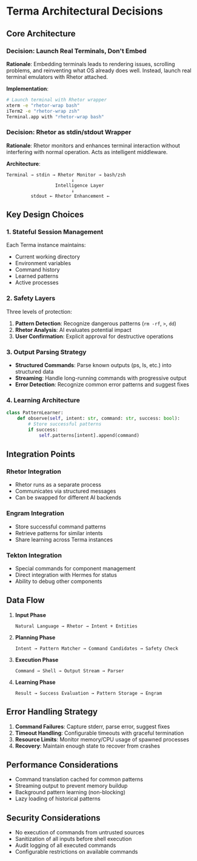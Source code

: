 # Terma Architectural Decisions

## Core Architecture

### Decision: Launch Real Terminals, Don't Embed
**Rationale**: Embedding terminals leads to rendering issues, scrolling problems, and reinventing what OS already does well. Instead, launch real terminal emulators with Rhetor attached.

**Implementation**:
```bash
# Launch terminal with Rhetor wrapper
xterm -e "rhetor-wrap bash"
iTerm2 -e "rhetor-wrap zsh"
Terminal.app with "rhetor-wrap bash"
```

### Decision: Rhetor as stdin/stdout Wrapper
**Rationale**: Rhetor monitors and enhances terminal interaction without interfering with normal operation. Acts as intelligent middleware.

**Architecture**:
```
Terminal → stdin → Rhetor Monitor → bash/zsh
                        ↓
                  Intelligence Layer
                        ↓
         stdout ← Rhetor Enhancement ← 
```

## Key Design Choices

### 1. Stateful Session Management
Each Terma instance maintains:
- Current working directory
- Environment variables
- Command history
- Learned patterns
- Active processes

### 2. Safety Layers
Three levels of protection:
1. **Pattern Detection**: Recognize dangerous patterns (`rm -rf`, `>`, `dd`)
2. **Rhetor Analysis**: AI evaluates potential impact
3. **User Confirmation**: Explicit approval for destructive operations

### 3. Output Parsing Strategy
- **Structured Commands**: Parse known outputs (ps, ls, etc.) into structured data
- **Streaming**: Handle long-running commands with progressive output
- **Error Detection**: Recognize common error patterns and suggest fixes

### 4. Learning Architecture
```python
class PatternLearner:
    def observe(self, intent: str, command: str, success: bool):
        # Store successful patterns
        if success:
            self.patterns[intent].append(command)
```

## Integration Points

### Rhetor Integration
- Rhetor runs as a separate process
- Communicates via structured messages
- Can be swapped for different AI backends

### Engram Integration
- Store successful command patterns
- Retrieve patterns for similar intents
- Share learning across Terma instances

### Tekton Integration
- Special commands for component management
- Direct integration with Hermes for status
- Ability to debug other components

## Data Flow

1. **Input Phase**
   ```
   Natural Language → Rhetor → Intent + Entities
   ```

2. **Planning Phase**
   ```
   Intent → Pattern Matcher → Command Candidates → Safety Check
   ```

3. **Execution Phase**
   ```
   Command → Shell → Output Stream → Parser
   ```

4. **Learning Phase**
   ```
   Result → Success Evaluation → Pattern Storage → Engram
   ```

## Error Handling Strategy

1. **Command Failures**: Capture stderr, parse error, suggest fixes
2. **Timeout Handling**: Configurable timeouts with graceful termination
3. **Resource Limits**: Monitor memory/CPU usage of spawned processes
4. **Recovery**: Maintain enough state to recover from crashes

## Performance Considerations

- Command translation cached for common patterns
- Streaming output to prevent memory buildup
- Background pattern learning (non-blocking)
- Lazy loading of historical patterns

## Security Considerations

- No execution of commands from untrusted sources
- Sanitization of all inputs before shell execution
- Audit logging of all executed commands
- Configurable restrictions on available commands